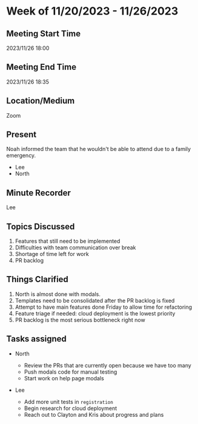# Week of 11/20/2023 - 11/26/2023

## Meeting Start Time

2023/11/26 18:00

## Meeting End Time

2023/11/26 18:35

## Location/Medium

Zoom

## Present

Noah informed the team that he wouldn't be able to attend due to a 
family emergency.

- Lee
- North

## Minute Recorder

Lee

## Topics Discussed

1. Features that still need to be implemented
2. Difficulties with team communication over break
3. Shortage of time left for work
4. PR backlog 
 
## Things Clarified

1. North is almost done with modals.
2. Templates need to be consolidated after the PR backlog is fixed
3. Attempt to have main features done Friday to allow time for refactoring
4. Feature triage if needed: cloud deployment is the lowest priority
5. PR backlog is the most serious bottleneck right now
 
## Tasks assigned

- North
    - Review the PRs that are currently open because we have too many
    - Push modals code for manual testing
    - Start work on help page modals
    
- Lee 
    - Add more unit tests in `registration`
    - Begin research for cloud deployment   
    - Reach out to Clayton and Kris about progress and plans
